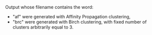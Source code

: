 Output whose filename contains the word:
* "af" were generated with Affinity Propagation clustering,
* "brc" were generated with Birch clustering, with fixed number of clusters arbitrarily equal to 3.

